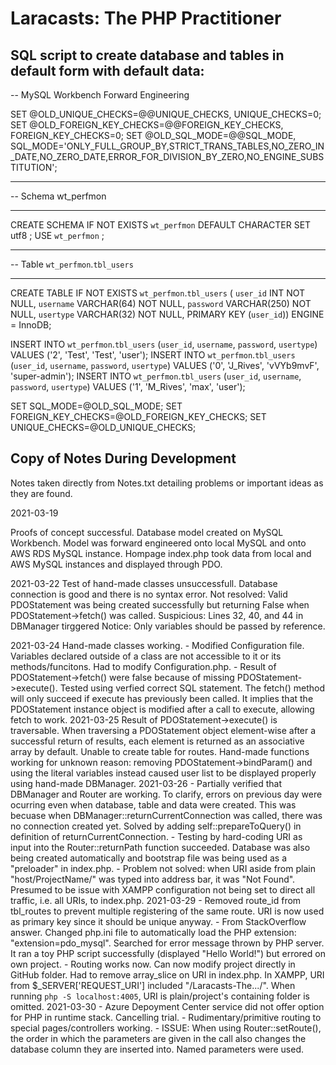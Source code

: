 # Laracasts: The PHP Practitioner
 
## SQL script to create database and tables in default form with default data:

-- MySQL Workbench Forward Engineering

SET @OLD_UNIQUE_CHECKS=@@UNIQUE_CHECKS, UNIQUE_CHECKS=0;
SET @OLD_FOREIGN_KEY_CHECKS=@@FOREIGN_KEY_CHECKS, FOREIGN_KEY_CHECKS=0;
SET @OLD_SQL_MODE=@@SQL_MODE, SQL_MODE='ONLY_FULL_GROUP_BY,STRICT_TRANS_TABLES,NO_ZERO_IN_DATE,NO_ZERO_DATE,ERROR_FOR_DIVISION_BY_ZERO,NO_ENGINE_SUBSTITUTION';

-- -----------------------------------------------------
-- Schema wt_perfmon
-- -----------------------------------------------------
CREATE SCHEMA IF NOT EXISTS `wt_perfmon` DEFAULT CHARACTER SET utf8 ;
USE `wt_perfmon` ;

-- -----------------------------------------------------
-- Table `wt_perfmon`.`tbl_users`
-- -----------------------------------------------------
CREATE TABLE IF NOT EXISTS `wt_perfmon`.`tbl_users` (
  `user_id` INT NOT NULL,
  `username` VARCHAR(64) NOT NULL,
  `password` VARCHAR(250) NOT NULL,
  `usertype` VARCHAR(32) NOT NULL,
  PRIMARY KEY (`user_id`))
ENGINE = InnoDB;

INSERT INTO `wt_perfmon`.`tbl_users` (`user_id`, `username`, `password`, `usertype`) VALUES ('2', 'Test', 'Test', 'user');
INSERT INTO `wt_perfmon`.`tbl_users` (`user_id`, `username`, `password`, `usertype`) VALUES ('0', 'J_Rives', 'vVYb9mvF', 'super-admin');
INSERT INTO `wt_perfmon`.`tbl_users` (`user_id`, `username`, `password`, `usertype`) VALUES ('1', 'M_Rives', 'max', 'user');

SET SQL_MODE=@OLD_SQL_MODE;
SET FOREIGN_KEY_CHECKS=@OLD_FOREIGN_KEY_CHECKS;
SET UNIQUE_CHECKS=@OLD_UNIQUE_CHECKS;

## Copy of Notes During Development
Notes taken directly from Notes.txt detailing problems or important ideas as they are found.

2021-03-19

Proofs of concept successful.
    Database model created on MySQL Workbench.
    Model was forward engineered onto local MySQL and onto AWS RDS MySQL instance.
    Hompage index.php took data from local and AWS MySQL instances and displayed through PDO.

2021-03-22
    Test of hand-made classes unsuccessfull. Database connection is good and there is no syntax error. Not resolved:
    Valid PDOStatement was being created successfully but returning False when PDOStatement->fetch() was called.
    Suspicious:
    Lines 32, 40, and 44 in DBManager tirggered Notice: Only variables should be passed by reference.

2021-03-24
    Hand-made classes working.
    - Modified Configuration file. Variables declared outside of a class are not accessible to it or its methods/funcitons. Had to modify Configuration.php.
    - Result of PDOStatement->fetch() were false because of missing PDOStatement->execute(). Tested using verfied correct SQL statement. The fetch() method will only succeed if execute has previously been called. It implies that the PDOStatement instance object is modified after a call to execute, allowing fetch to work.
2021-03-25
    Result of PDOStatement->execute() is traversable. When traversing a PDOStatement object element-wise after a successful return of results, each element is returned as an associative array by default.
    Unable to create table for routes.
    Hand-made functions working for unknown reason: removing PDOStatement->bindParam() and using the literal variables instead caused user list to be displayed properly using hand-made DBManager.
2021-03-26
    - Partially verified that DBManager and Router are working. To clarify, errors on previous day were ocurring even when database, table and data were created. This was becuase when DBManager::returnCurrentConnection was called, there was no connection created yet. Solved by adding self::prepareToQuery() in definition of returnCurrentConnection.
    - Testing by hard-coding URI as input into the Router::returnPath function succeeded. Database was also being created automatically and bootstrap file was being used as a "preloader" in index.php.
    - Problem not solved: when URI aside from plain "host/ProjectName/" was typed into address bar, it was "Not Found". Presumed to be issue with XAMPP configuration not being set to direct all traffic, i.e. all URIs, to index.php.
2021-03-29
    - Removed route_id from tbl_routes to prevent multiple registering of the same route. URI is now used as primary key since it should be unique anyway.
    - From StackOverflow answer. Changed php.ini file to automatically load the PHP extension: "extension=pdo_mysql". Searched for error message thrown by PHP server. It ran a toy PHP script successfully (displayed "Hello World!") but errored on own project.
    - Routing works now. Can now modify project directly in GitHub folder. Had to remove array_slice on URI in index.php. In XAMPP, URI from $_SERVER['REQUEST_URI'] included "/Laracasts-The.../". When running `php -S localhost:4005`, URI is plain/project's containing folder is omitted.
2021-03-30
    - Azure Depoyment Center service did not offer option for PHP in runtime stack. Cancelling trial.
    - Rudimentary/primitive routing to special pages/controllers working.
    - ISSUE: When using Router::setRoute(), the order in which the parameters are given in the call also changes the database column they are inserted into. Named parameters were used.
